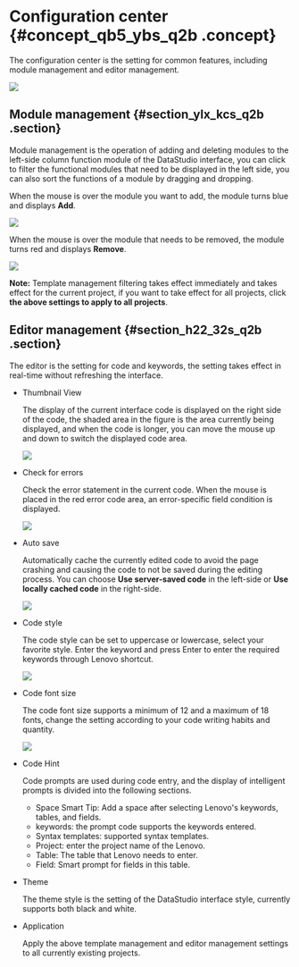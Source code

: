 # Configuration center {#concept_qb5_ybs_q2b .concept}

The configuration center is the setting for common features, including module management and editor management.

![](http://static-aliyun-doc.oss-cn-hangzhou.aliyuncs.com/assets/img/16337/15414952998272_en-US.png)

## Module management {#section_ylx_kcs_q2b .section}

Module management is the operation of adding and deleting modules to the left-side column function module of the DataStudio interface, you can click to filter the functional modules that need to be displayed in the left side, you can also sort the functions of a module by dragging and dropping.

When the mouse is over the module you want to add, the module turns blue and displays **Add**.

![](http://static-aliyun-doc.oss-cn-hangzhou.aliyuncs.com/assets/img/16337/15414952998274_en-US.png)

When the mouse is over the module that needs to be removed, the module turns red and displays **Remove**.

![](http://static-aliyun-doc.oss-cn-hangzhou.aliyuncs.com/assets/img/16337/15414952998275_en-US.png)

**Note:** Template management filtering takes effect immediately and takes effect for the current project, if you want to take effect for all projects, click **the above settings to apply to all projects**.

## Editor management {#section_h22_32s_q2b .section}

The editor is the setting for code and keywords, the setting takes effect in real-time without refreshing the interface.

-   Thumbnail View

    The display of the current interface code is displayed on the right side of the code, the shaded area in the figure is the area currently being displayed, and when the code is longer, you can move the mouse up and down to switch the displayed code area.

    ![](http://static-aliyun-doc.oss-cn-hangzhou.aliyuncs.com/assets/img/16337/15414952998311_en-US.png)

-   Check for errors

    Check the error statement in the current code. When the mouse is placed in the red error code area, an error-specific field condition is displayed.

    ![](http://static-aliyun-doc.oss-cn-hangzhou.aliyuncs.com/assets/img/16337/15414952998312_en-US.png)

-   Auto save

    Automatically cache the currently edited code to avoid the page crashing and causing the code to not be saved during the editing process. You can choose **Use server-saved code** in the left-side or **Use locally cached code** in the right-side.

    ![](http://static-aliyun-doc.oss-cn-hangzhou.aliyuncs.com/assets/img/16337/15414952998313_en-US.png)

-   Code style

    The code style can be set to uppercase or lowercase, select your favorite style. Enter the keyword and press Enter to enter the required keywords through Lenovo shortcut.

    ![](http://static-aliyun-doc.oss-cn-hangzhou.aliyuncs.com/assets/img/16337/15414952998364_en-US.png)

-   Code font size

    The code font size supports a minimum of 12 and a maximum of 18 fonts, change the setting according to your code writing habits and quantity.

    ![](http://static-aliyun-doc.oss-cn-hangzhou.aliyuncs.com/assets/img/16337/15414952998366_en-US.png)

-   Code Hint

    Code prompts are used during code entry, and the display of intelligent prompts is divided into the following sections.

    -   Space Smart Tip: Add a space after selecting Lenovo's keywords, tables, and fields.
    -   keywords: the prompt code supports the keywords entered.
    -   Syntax templates: supported syntax templates.
    -   Project: enter the project name of the Lenovo.
    -   Table: The table that Lenovo needs to enter.
    -   Field: Smart prompt for fields in this table.
-   Theme

    The theme style is the setting of the DataStudio interface style, currently supports both black and white.

-   Application

    Apply the above template management and editor management settings to all currently existing projects.


